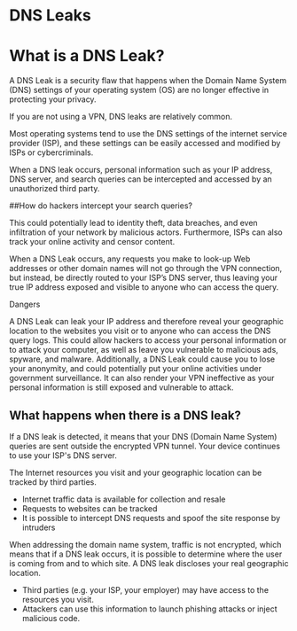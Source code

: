 # DNS Leaks

# What is a DNS Leak?

A DNS Leak is a security flaw that happens when the Domain Name System (DNS) settings of your operating system (OS) are no longer effective in protecting your privacy.

If you are not using a VPN, DNS leaks are relatively common.

Most operating systems tend to use the DNS settings of the internet service provider (ISP), and these settings can be easily accessed and modified by ISPs or cybercriminals.

When a DNS leak occurs, personal information such as your IP address, DNS server, and search queries can be intercepted and accessed by an unauthorized third party.

\##How do hackers intercept your search queries?

This could potentially lead to identity theft, data breaches, and even infiltration of your network by malicious actors. Furthermore, ISPs can also track your online activity and censor content.

When a DNS Leak occurs, any requests you make to look-up Web addresses or other domain names will not go through the VPN connection, but instead, be directly routed to your ISP’s DNS server, thus leaving your true IP address exposed and visible to anyone who can access the query.

Dangers

A DNS Leak can leak your IP address and therefore reveal your geographic location to the websites you visit or to anyone who can access the DNS query logs. This could allow hackers to access your personal information or to attack your computer, as well as leave you vulnerable to malicious ads, spyware, and malware. Additionally, a DNS Leak could cause you to lose your anonymity, and could potentially put your online activities under government surveillance.  It can also render your VPN ineffective as your personal information is still exposed and vulnerable to attack.

## What happens when there is a DNS leak?

If a DNS leak is detected, it means that your DNS (Domain Name System) queries are sent outside the encrypted VPN tunnel. Your device continues to use your ISP's DNS server.

The Internet resources you visit and your geographic location can be tracked by third parties.

- Internet traffic data is available for collection and resale
- Requests to websites can be tracked
- It is possible to intercept DNS requests and spoof the site response by intruders

When addressing the domain name system, traffic is not encrypted, which means that if a DNS leak occurs, it is possible to determine where the user is coming from and to which site. A DNS leak discloses your real geographic location.

- Third parties (e.g. your ISP, your employer) may have access to the resources you visit.
- Attackers can use this information to launch phishing attacks or inject malicious code.

